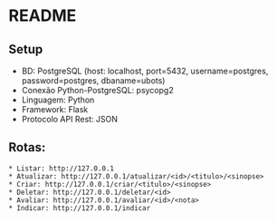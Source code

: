 # README

## Setup

* BD: PostgreSQL (host: localhost, port=5432, username=postgres, password=postgres, dbaname=ubots)
* Conexão Python-PostgreSQL: psycopg2
* Linguagem: Python
* Framework: Flask
* Protocolo API Rest: JSON

## Rotas:

```
* Listar: http://127.0.0.1
* Atualizar: http://127.0.0.1/atualizar/<id>/<titulo>/<sinopse>
* Criar: http://127.0.0.1/criar/<titulo>/<sinopse>
* Deletar: http://127.0.0.1/deletar/<id>
* Avaliar: http://127.0.0.1/avaliar/<id>/<nota>
* Indicar: http://127.0.0.1/indicar
```

